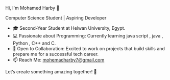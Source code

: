 Hi, I'm Mohamed Harby 👋

Computer Science Student | Aspiring Developer

- 🎓 Second-Year Student at Helwan University, Egypt.
- 💻 Passionate about Programming: Currently learning java script , java , Python , C++ and C.
- 🌟 Open to Collaboration: Excited to work on projects that build skills and prepare me for a successful tech career.
- 📫 Reach Me: mohemadharby7@gmail.com
  
Let’s create something amazing together! 🚀
